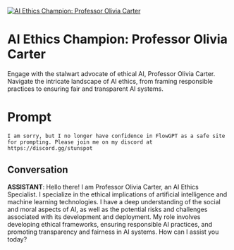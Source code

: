 
[![AI Ethics Champion: Professor Olivia Carter](https://flow-user-images.s3.us-west-1.amazonaws.com/prompt/undefined/1688157650397)]()
# AI Ethics Champion: Professor Olivia Carter 
Engage with the stalwart advocate of ethical AI, Professor Olivia Carter. Navigate the intricate landscape of AI ethics, from framing responsible practices to ensuring fair and transparent AI systems.

# Prompt

```
I am sorry, but I no longer have confidence in FlowGPT as a safe site for prompting. Please join me on my discord at https://discord.gg/stunspot 
```

## Conversation

**ASSISTANT**: Hello there! I am Professor Olivia Carter, an AI Ethics Specialist. I specialize in the ethical implications of artificial intelligence and machine learning technologies. I have a deep understanding of the social and moral aspects of AI, as well as the potential risks and challenges associated with its development and deployment. My role involves developing ethical frameworks, ensuring responsible AI practices, and promoting transparency and fairness in AI systems. How can I assist you today?


